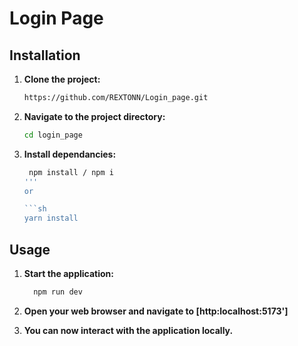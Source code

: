 # Login Page

## Installation

1. **Clone the project:**
    ```sh
   https://github.com/REXTONN/Login_page.git
   ```
2. **Navigate to the project directory:**
    ```sh
   cd login_page
   ```
3. **Install dependancies:**
    ```sh
     npm install / npm i
    '''
    or

    ```sh
    yarn install
    ```
## Usage

1. **Start the application:**
     ```sh
       npm run dev
     ```

2. **Open your web browser and navigate to [http:localhost:5173']**

3. **You can now interact with the application locally.**
